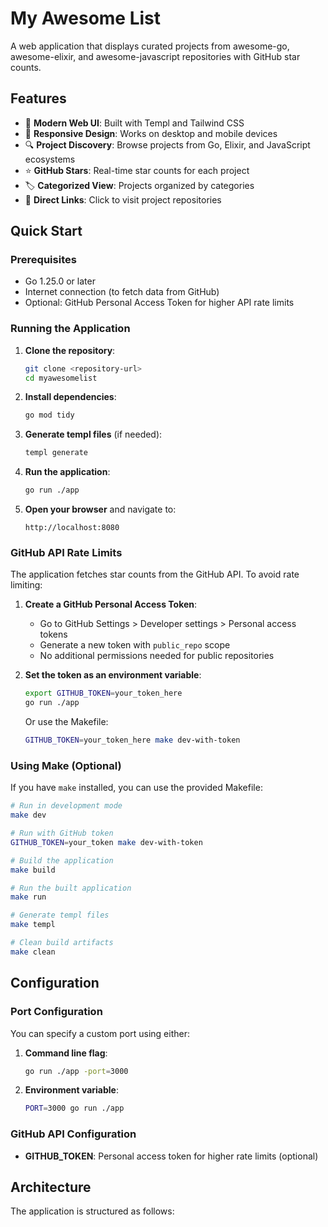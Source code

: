 # My Awesome List

A web application that displays curated projects from awesome-go, awesome-elixir, and awesome-javascript repositories with GitHub star counts.

## Features

- 🚀 **Modern Web UI**: Built with Templ and Tailwind CSS
- 📱 **Responsive Design**: Works on desktop and mobile devices
- 🔍 **Project Discovery**: Browse projects from Go, Elixir, and JavaScript ecosystems
- ⭐ **GitHub Stars**: Real-time star counts for each project
- 🏷️ **Categorized View**: Projects organized by categories
- 🔗 **Direct Links**: Click to visit project repositories

## Quick Start

### Prerequisites

- Go 1.25.0 or later
- Internet connection (to fetch data from GitHub)
- Optional: GitHub Personal Access Token for higher API rate limits

### Running the Application

1. **Clone the repository**:

   ```bash
   git clone <repository-url>
   cd myawesomelist
   ```

2. **Install dependencies**:

   ```bash
   go mod tidy
   ```

3. **Generate templ files** (if needed):

   ```bash
   templ generate
   ```

4. **Run the application**:

   ```bash
   go run ./app
   ```

5. **Open your browser** and navigate to:
   ```
   http://localhost:8080
   ```

### GitHub API Rate Limits

The application fetches star counts from the GitHub API. To avoid rate limiting:

1. **Create a GitHub Personal Access Token**:
   - Go to GitHub Settings > Developer settings > Personal access tokens
   - Generate a new token with `public_repo` scope
   - No additional permissions needed for public repositories

2. **Set the token as an environment variable**:

   ```bash
   export GITHUB_TOKEN=your_token_here
   go run ./app
   ```

   Or use the Makefile:

   ```bash
   GITHUB_TOKEN=your_token_here make dev-with-token
   ```

### Using Make (Optional)

If you have `make` installed, you can use the provided Makefile:

```bash
# Run in development mode
make dev

# Run with GitHub token
GITHUB_TOKEN=your_token make dev-with-token

# Build the application
make build

# Run the built application
make run

# Generate templ files
make templ

# Clean build artifacts
make clean
```

## Configuration

### Port Configuration

You can specify a custom port using either:

1. **Command line flag**:

   ```bash
   go run ./app -port=3000
   ```

2. **Environment variable**:
   ```bash
   PORT=3000 go run ./app
   ```

### GitHub API Configuration

- **GITHUB_TOKEN**: Personal access token for higher rate limits (optional)

## Architecture

The application is structured as follows:
